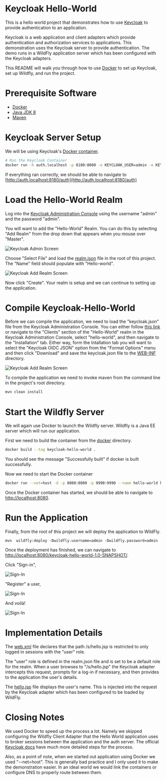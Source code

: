 # Keycloak Hello-World

This is a hello world project that demonstrates how to use [Keycloak](http://keycloak.org) to provide authentication to an application. 

Keycloak is a web application and client adapters which provide authentication and authorization services to applications.  This demonstration uses the Keycloak server to provide authentication.  The demo runs in a WildFly application server which has been configured with the Keycloak adapters.

This README will walk you through how to use [Docker](https://www.docker.com/products/docker) to set up Keycloak, set up Wildfly, and run the project.  

# Prerequisite Software
 * [Docker](https://www.docker.com/products/docker)
 * [Java JDK 8](http://www.oracle.com/technetwork/java/javase/downloads/jdk8-downloads-2133151.html)
 * [Maven](http://maven.apache.org/download.cgi)

# Keycloak Server Setup

We will be using Keycloak's [Docker container](https://hub.docker.com/r/jboss/keycloak/).  
```bash 
# Run the Keycloak Container
docker run -h auth.localhost -p 8180:8080 -e KEYCLOAK_USER=admin -e KEYCLOAK_PASSWORD=admin --name hello-world-keycloak jboss/keycloak:2.0.0.Final
```

If everything ran correctly, we should be able to navigate to [http://auth.localhost:8180/auth](http://auth.localhost:8180/auth)

# Load the Hello-World Realm

Log into the [Keycloak Administration Console](http://auth.localhost:8180/auth/admin/) using the username "admin" and the password "admin".

You will want to add the "Hello-World" Realm.  You can do this by selecting "Add Realm" from the drop down that appears when you mouse over "Master".

![Keycloak Admin Screen](docs/keycloak-1.png)

Choose "Select File" and load the [realm.json](realm.json) file in the root of this project.  The "Name" field should populate with "Hello-world".

![Keycloak Add Realm Screen](docs/keycloak-2.png)

Now click "Create".  Your realm is setup and we can continue to setting up the application.

# Compile Keycloak-Hello-World

Before we can compile the application, we need to load the "keycloak.json" file from the Keycloak Administration Console.  You can either follow [this link](http://auth.localhost:8180/auth/admin/master/console/#/realms/Hello-World/clients/e06623dd-93ce-4e6a-8ad0-8a0b7b4ad30c/installation) or navigate to the "Clients" section of the "Hello-World" realm in the Keycloak Administration Console, select "hello-world", and then navigate to the "Installation" tab.  Either way, form the Intallation tab you will want to select the "Keycloak OIDC JSON" option from the "Format Options" menu and then click "Download" and save the keycloak.json file to the [WEB-INF](src/main/webapp/WEB-INF) directory.

![Keycloak Add Realm Screen](docs/keycloak-3.png)

To compile the application we need to invoke maven from the command line in the project's root directory.

```bash
mvn clean install
```

# Start the Wildfly Server

We will again use Docker to launch the Wildfly server.  Wildfly is a Java EE server which will run our application.

First we need to build the container from the [docker](docker) directory.

```bash
docker build --tag keycloak-hello-world .
```

You should see the message "Successfully built" if docker is built successfully.

Now we need to start the Docker container

```bash
docker run --net=host -d -p 8080:8080 -p 9990:9990 --name hello-world keycloak-hello-world
```

Once the Docker container has started, we should be able to navigate to [http://localhost:8080](http://localhost:8080).

# Run the Application

Finally, from the root of this project we will deploy the application to WildFly.

```
mvn  wildfly:deploy -Dwildfly.username=admin -Dwildfly.password=admin
```

Once the deployment has finished, we can navigate to [http://localhost:8080/keycloak-hello-world-1.0-SNAPSHOT/](http://localhost:8080/keycloak-hello-world-1.0-SNAPSHOT/).

Click "Sign-in", 

![Sign-In](docs/app-1.png)

"Register" a user, 

![Sign-In](docs/app-2.png)

And voilà!

![Sign-In](docs/app-3.png)

# Implementation Details
The [web.xml](src/main/webapp/WEB-INF/web.xml) file declares that the path /s/hello.jsp is restricted to only logged in sessions with the "user" role.  

The "user" role is defined in the realm.json file and is set to be a default role for the realm.  When a user browses to "/s/hello.jsp" the Keycloak adapter intercepts this request, prompts for a log-in if necessary, and then provides to the application the user's details.

The [hello.jsp](src/main/webapp/s/hello.jsp) file displays the user's name.  This is injected into the request by the Keycloak adapter which has been configured to be loaded by WildFly.

# Closing Notes

We used Docker to speed up the process a lot.  Namely we skipped configuring the Wildfly Client Adapter that the Hello World application uses to broker sessions between the application and the auth server.  The official [Keycloak docs](https://keycloak.gitbooks.io/getting-started-tutorials/content/v/2.0/topics/secure-jboss-app.html) have much more detailed steps for the process.

Also, as a point of note, when we started out application using Docker we used "--net=host".  This is generally bad practice and I only used it to make the demonstration easier.  In an ideal world we would link the containers or configure DNS to properly route between them.
